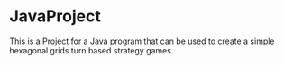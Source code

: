 # JavaProject
This is a Project for a Java program that can be used to create a simple hexagonal grids turn based strategy games.
